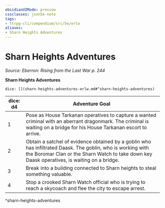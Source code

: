 ```yaml
---
obsidianUIMode: preview
cssclasses: json5e-note
tags:
- ttrpg-cli/compendium/src/5e/erlw
aliases:
- Sharn Heights Adventures
---
```

# Sharn Heights Adventures
*Source: Eberron: Rising from the Last War p. 244* 

**Sharn Heights Adventures**

`dice: [](sharn-heights-adventures-erlw.md#^sharn-heights-adventures)`

| dice: d4 | Adventure Goal |
|----------|----------------|
| 1 | Pose as House Tarkanan operatives to capture a wanted criminal with an aberrant dragonmark. The criminal is waiting on a bridge for his House Tarkanan escort to arrive. |
| 2 | Obtain a satchel of evidence obtained by a goblin who has infiltrated Daask. The goblin, who is working with the Boromar Clan or the Sharn Watch to take down key Daask operatives, is waiting on a bridge. |
| 3 | Break into a building connected to Sharn heights to steal something valuable. |
| 4 | Stop a crooked Sharn Watch official who is trying to reach a skycoach and flee the city to escape arrest. |
^sharn-heights-adventures